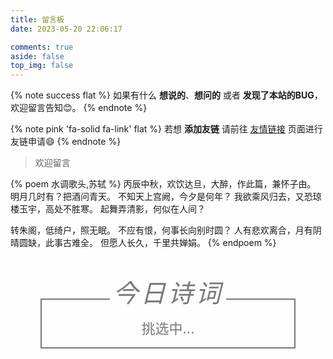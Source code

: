 ```yaml
---
title: 留言板
date: 2023-05-20 22:06:17

comments: true
aside: false
top_img: false
---
```


<!-- 
<script src="/custom/barrage/jquery_3.6.0_jquery.min.js"></script>
<script src="/custom/barrage/jquery.barrager-1.1.min.js"></script>
<script src="/custom/barrage/barrage-twikoo.js"></script>

<style>
/* 评论弹幕 */
.barrage {
    position: fixed;
    right: -500px;
    display: inline-block;
    width: fit-content;
    z-index: 9999
}
.barrage_box {
    display: flex;
    background-color: rgba(0, 0, 0, .5);
    padding-right: 8px;
    height: 40px;
    border-radius: 25px;
}
.barrage_box .portrait {
    display: inline-block;
    margin-top: 4px;
    margin-left: 4px;
    width: 32px;
    height: 32px;
    border-radius: 50%;
    overflow: hidden;
}
.barrage_box .portrait img {
    width: 100%;
    height: 100%;
}
.barrage_box div.p a {
    display: inline-block;
    white-space: nowrap;
    max-width: 25rem;
    margin-right: 2px;
    font-size: 14px;
    line-height: 40px;
    margin-left: 10px;
    overflow: hidden;
    text-overflow: ellipsis;
    text-decoration: none;
}
.barrage_box div.p a:hover {
    text-decoration: underline;
}
</style>
-->

<script src="/custom/easy-danmaku/easy-Danmaku.js"></script>
<script src="/custom/easy-danmaku/danmu.css"></script>
<script src="/custom/easy-danmaku/danmu.js"></script>

{% note success  flat %}
如果有什么 **想说的**、**想问的** 或者 **发现了本站的BUG**，欢迎留言告知😊。
{% endnote %}

{% note pink 'fa-solid fa-link'  flat %}
若想 **添加友链** 请前往 [友情链接](/link/) 页面进行友链申请😄
{% endnote %}

<div id="danmuBtn"></div>
<div id="danmu"></div>

> 欢迎留言

<!-- 
<div class="btn-center">
{% btn 'javascript:openBarrage();',"开启弹幕",anzhiyufont anzhiyu-icon-circle-arrow-right,outline green larger %}
{% btn 'javascript:closeBarrage();',关闭弹幕,anzhiyufont anzhiyu-icon-circle-arrow-right,outline red larger %}
</div>

<div id="loading"></div>

<script>
//location.reload();
let lastUrl = window.location.href || 'xx';
//alert('lastUrl ='+ lastUrl);
if ( lastUrl.indexOf('/guestbook')< 0 ){
    //alert('reload')
    setTimeout(function(){location.reload();},100);
}

window.addEventListener('load', (event) => {
    // twikooEnVid twikoo服务地址获取所有弹幕
    openBarrage('https://twikoo.geekswg.top/');
});
</script>
-->

{% poem 水调歌头,苏轼 %}
丙辰中秋，欢饮达旦，大醉，作此篇，兼怀子由。
明月几时有？把酒问青天。
不知天上宫阙，今夕是何年？
我欲乘风归去，又恐琼楼玉宇，高处不胜寒。
起舞弄清影，何似在人间？

转朱阁，低绮户，照无眠。
不应有恨，何事长向别时圆？
人有悲欢离合，月有阴晴圆缺，此事古难全。
但愿人长久，千里共婵娟。
{% endpoem %}


<!-- =================================诗词================================= -->
<style>
/*诗*/
.poem-wrap {
    position: relative;
    width: 730px;
    max-width: 80%;
    border: 2px solid #797979;
    border-top: none;
    text-align: center;
    margin: 80px auto;
}
 
.poem-wrap h {
    font-size: 40px;
    font-style:oblique;
    position: relative;
    margin-top: -40px;
    display: inline-block;
    letter-spacing: 4px;
    color: #797979
}
 
.poem-wrap p {
    width: 70%;
    margin: auto;
    line-height: 30px;
    color: #797979;
}
 
.poem-wrap p#poem {
    font-size: 22px;
    margin: 15px auto;
}
 
.poem-wrap p#info {
    font-size: 15px;
    margin: 15px auto;
}
 
.poem-border {
    position: absolute;
    height: 2px;
    width: 27%;
    background-color: #797979;
}
 
.poem-right {
    right: 0;
}
 
.poem-left {
    left: 0;
}
 
@media (max-width: 685px) {
    .poem-border {
        width: 18%;
    }
}
 
@media (max-width: 500px) {
    .poem-wrap {
        margin-top: 60px;
        margin-bottom: 20px;
        border-top: 2px solid #797979;
    }
 
    .poem-wrap h {
        margin: 20px 6px;
    }
 
    .poem-border {
        display: none;
    }
}
</style>
<div class="poem-wrap">
  <div class="poem-border poem-left"></div>
  <div class="poem-border poem-right"></div>
    <h>今日诗词</h>
    <p id="poem">挑选中...</p>
    <p id="info">
  <script src="https://sdk.jinrishici.com/v2/browser/jinrishici.js" charset="utf-8"></script>
  <script type="text/javascript">
    jinrishici.load(function(result) {
      poem.innerHTML = result.data.content
      info.innerHTML = '【' + result.data.origin.dynasty + '】' + result.data.origin.author + '《' + result.data.origin.title + '》'
      document.getElementById("poem").value(poem);
      document.getElementById("info").value(info);  
  });
  </script>
</div>
<!-- =================================诗词================================= -->



